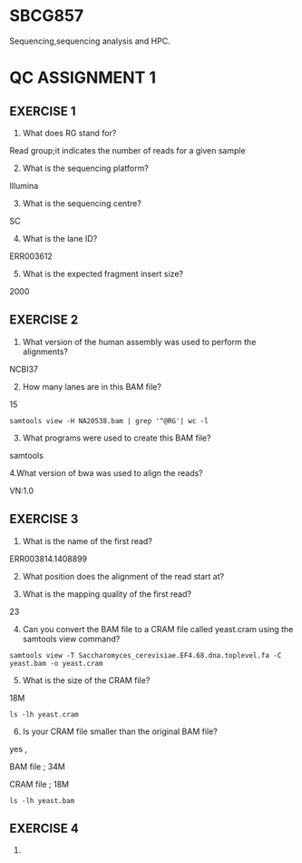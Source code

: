 # SBCG857
Sequencing,sequencing analysis and HPC.

# QC ASSIGNMENT 1
## EXERCISE 1
1. What does RG stand for?

Read group;it indicates the number of reads for a given sample

2. What is the sequencing platform?

Illumina

3. What is the sequencing centre?

SC

4. What is the lane ID?

ERR003612

5. What is the expected fragment insert size?

2000

## EXERCISE 2
1. What version of the human assembly was used to perform the alignments? 

NCBI37  

2. How many lanes are in this BAM file? 

15

```
samtools view -H NA20538.bam | grep '^@RG'| wc -l
```
3. What programs were used to create this BAM file?

samtools	

4.What version of bwa was used to align the reads?

VN:1.0 


## EXERCISE 3
1. What is the name of the first read? 

ERR003814.1408899 

2. What position does the alignment of the read start at?

3. What is the mapping quality of the first read?

23 

4. Can you convert the BAM file to a CRAM file called yeast.cram using the samtools view command?
```
samtools view -T Saccharomyces_cerevisiae.EF4.68.dna.toplevel.fa -C yeast.bam -o yeast.cram
```
5. What is the size of the CRAM file?

18M 
```
ls -lh yeast.cram 
```
6. Is your CRAM file smaller than the original BAM file?

yes ,

BAM file ; 34M

CRAM file ; 18M
```
ls -lh yeast.bam
```
## EXERCISE 4
1. 
